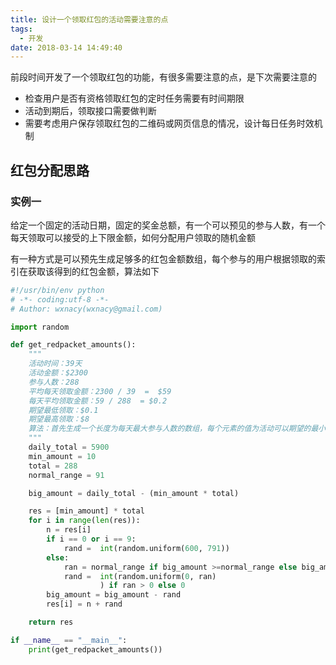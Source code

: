 ```yaml
---
title: 设计一个领取红包的活动需要注意的点
tags:
  - 开发
date: 2018-03-14 14:49:40
---
```



前段时间开发了一个领取红包的功能，有很多需要注意的点，是下次需要注意的
<!-- more -->

- 检查用户是否有资格领取红包的定时任务需要有时间期限
- 活动到期后，领取接口需要做判断
- 需要考虑用户保存领取红包的二维码或网页信息的情况，设计每日任务时效机制

## 红包分配思路
### 实例一
给定一个固定的活动日期，固定的奖金总额，有一个可以预见的参与人数，有一个每天领取可以接受的上下限金额，如何分配用户领取的随机金额

有一种方式是可以预先生成足够多的红包金额数组，每个参与的用户根据领取的索引在获取该得到的红包金额，算法如下
```python
#!/usr/bin/env python
# -*- coding:utf-8 -*-
# Author: wxnacy(wxnacy@gmail.com)

import random

def get_redpacket_amounts():
    """
    活动时间：39天
    活动金额：$2300
    参与人数：288
    平均每天领取金额：2300 / 39  =  $59
    每天平均领取金额：59 / 288  = $0.2
    期望最低领取：$0.1
    期望最高领取：$8
    算法：首先生成一个长度为每天最大参与人数的数组，每个元素的值为活动可以期望的最小金额，然后遍历数组，给定几个位置赋值为可以接受的最大金额，剩下的位置根据当天奖金池随机分配，直到全部分完
    """
    daily_total = 5900
    min_amount = 10
    total = 288
    normal_range = 91

    big_amount = daily_total - (min_amount * total)

    res = [min_amount] * total
    for i in range(len(res)):
        n = res[i]
        if i == 0 or i == 9:
            rand =  int(random.uniform(600, 791))
        else:
            ran = normal_range if big_amount >=normal_range else big_amount
            rand =  int(random.uniform(0, ran)
                    ) if ran > 0 else 0
        big_amount = big_amount - rand
        res[i] = n + rand

    return res

if __name__ == "__main__":
    print(get_redpacket_amounts())
```

